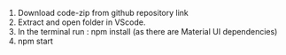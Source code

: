 1. Download code-zip from github repository link
2. Extract and open folder in VScode.
3. In the terminal run : npm install (as there are Material UI dependencies)
4. npm start

